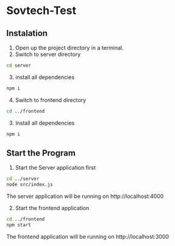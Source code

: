 # Sovtech-Test
## Instalation
1. Open up the project directory in a terminal.
2. Switch to server directory
```bash
cd server
```
3. install all dependencies
```bash
npm i
```
4. Switch to frontend directory
```bash
cd ../frontend
```
3. Install all dependencies
```bash
npm i
```

## Start the Program

1. Start the Server application first
 ```bash
cd ../server
node src/index.js
```
The server application will be running on http://localhost:4000

2. Start the frontend application 
 ```bash
cd ../frontend
npm start
```

The frontend application will be running on http://localhost:3000
